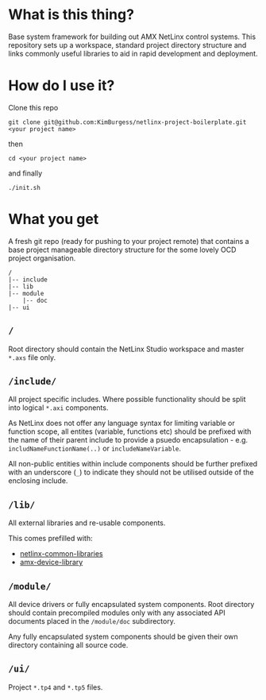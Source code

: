 # What is this thing?

Base system framework for building out AMX NetLinx control systems. This repository sets up a workspace, standard project directory structure and links commonly useful libraries to aid in rapid development and deployment.

# How do I use it?

Clone this repo

    git clone git@github.com:KimBurgess/netlinx-project-boilerplate.git <your project name>

then

    cd <your project name>

and finally

    ./init.sh

# What you get

A fresh git repo (ready for pushing to your project remote) that contains a base project manageable directory structure for the some lovely OCD project organisation.

    /
    |-- include
    |-- lib
    |-- module
        |-- doc
    |-- ui

## `/`
Root directory should contain the NetLinx Studio workspace and master `*.axs` file only.

## `/include/`
All project specific includes. Where possible functionality should be split into logical `*.axi` components.

As NetLinx does not offer any language syntax for limiting variable or function scope, all entites (variable, functions etc) should be prefixed with the name of their parent include to provide a psuedo encapsulation - e.g. `includNameFunctionName(..)` or `includeNameVariable`.

All non-public entities within include components should be further prefixed with an underscore (`_`) to indicate they should not be utilised outside of the enclosing include.

## `/lib/`
All external libraries and re-usable components.

This comes prefilled with:

- [netlinx-common-libraries](https://github.com/KimBurgess/netlinx-common-libraries)
- [amx-device-library](https://github.com/AMXAUNZ/amx-device-library)

## `/module/`
All device drivers or fully encapsulated system components. Root directory should contain precompiled modules only with any associated API documents placed in the `/module/doc` subdirectory.

Any fully encapsulated system components should be given their own directory containing all source code.

## `/ui/`
Project `*.tp4` and `*.tp5` files.
